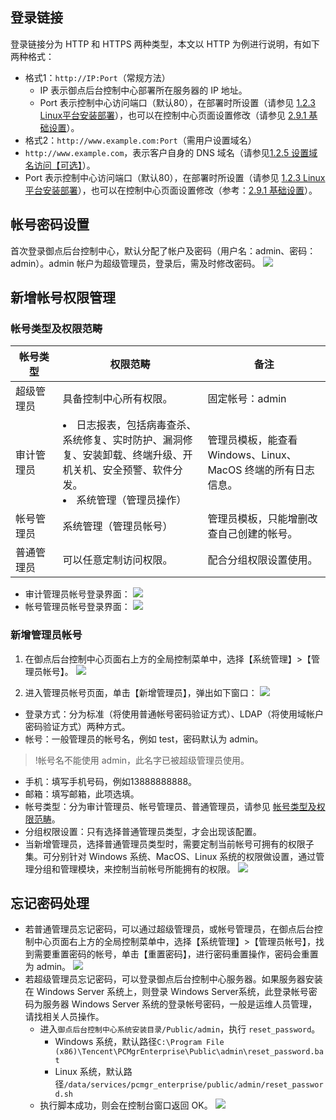 
## 登录链接

登录链接分为 HTTP 和 HTTPS 两种类型，本文以 HTTP 为例进行说明，有如下两种格式：

  - 格式1：`http://IP:Port`（常规方法）
	- IP 表示御点后台控制中心部署所在服务器的 IP 地址。
	- Port 表示控制中心访问端口（默认80），在部署时所设置（请参见 [1.2.3 Linux平台安装部署](#1.2.3-Linux平台安装部署)），也可以在控制中心页面设置修改（请参见 [2.9.1 基础设置](#2.9.1-基础设置)）。
  - 格式2：`http://www.example.com:Port`（需用户设置域名）
- `http://www.example.com`，表示客户自身的 DNS 域名（请参见[1.2.5 设置域名访问【可选】](#1.2.5-设置域名访问[可选])）。
- Port 表示控制中心访问端口（默认80），在部署时所设置（请参见 [1.2.3 Linux平台安装部署](#1.2.3-Linux平台安装部署)），也可以在控制中心页面设置修改（参考：[2.9.1 基础设置](#2.9.1-基础设置)）。

## 帐号密码设置
首次登录御点后台控制中心，默认分配了帐户及密码（用户名：admin、密码：admin）。admin 帐户为超级管理员，登录后，需及时修改密码。
![](https://main.qcloudimg.com/raw/d23dd137056f4a3887de8b147d48fc1e.png)

## 新增帐号权限管理
<span id = "zhlx"></span>
###  帐号类型及权限范畴
<table>
<thead>
<tr class="header">
<th width="15%"><strong>帐号类型</strong></th>
<th><strong>权限范畴</strong></th>
<th><strong>备注</strong></th>
</tr>
</thead>
<tbody>
<tr class="odd">
<td>超级管理员</td>
<td>具备控制中心所有权限。</td>
<td>固定帐号：admin</td>
</tr>
<tr class="even">
<td>审计管理员</td>
<td><li>日志报表，包括病毒查杀、系统修复、实时防护、漏洞修复、安装卸载、终端升级、开机关机、安全预警、软件分发。</li>
<li>系统管理（管理员操作）</li></td>
<td>管理员模板，能查看 Windows、Linux、MacOS 终端的所有日志信息。</td>
</tr>
<tr class="odd">
<td>帐号管理员</td>
<td>系统管理（管理员帐号）</td>
<td>管理员模板，只能增删改查自己创建的帐号。</td>
</tr>
<tr class="even">
<td>普通管理员</td>
<td>可以任意定制访问权限。</td>
<td>配合分组权限设置使用。</td>
</tr>
</tbody>
</table>

- 审计管理员帐号登录界面：
![](https://main.qcloudimg.com/raw/f542bf924328e75330e547f081308b77.png)
- 帐号管理员帐号登录界面：
![](https://main.qcloudimg.com/raw/54b98ca37daf4a70b3af08a3a36c9ab8.png)

### 新增管理员帐号
1. 在御点后台控制中心页面右上方的全局控制菜单中，选择【系统管理】>【管理员帐号】。
![](https://main.qcloudimg.com/raw/784020666e48c4d5a7d9875fc1d29f96.png)

2. 进入管理员帐号页面，单击【新增管理员】，弹出如下窗口：
![](https://main.qcloudimg.com/raw/1ae9c6967df3a2df3865ef33b24c2812.png)
  - 登录方式：分为标准（将使用普通帐号密码验证方式）、LDAP（将使用域帐户密码验证方式）两种方式。
  - 帐号：一般管理员的帐号名，例如 test，密码默认为 admin。
  >!帐号名不能使用 admin，此名字已被超级管理员使用。
  - 手机：填写手机号码，例如13888888888。
  - 邮箱：填写邮箱，此项选填。
  - 帐号类型：分为审计管理员、帐号管理员、普通管理员，请参见 [帐号类型及权限范畴](#zhlx)。
  - 分组权限设置：只有选择普通管理员类型，才会出现该配置。
  - 当新增管理员，选择普通管理员类型时，需要定制当前帐号可拥有的权限子集。可分别针对 Windows 系统、MacOS、Linux 系统的权限做设置，通过管理分组和管理模块，来控制当前帐号所能拥有的权限。
![](https://main.qcloudimg.com/raw/068c439ffe99175891a449f7cf892fd1.png)

## 忘记密码处理
- 若普通管理员忘记密码，可以通过超级管理员，或帐号管理员，在御点后台控制中心页面右上方的全局控制菜单中，选择【系统管理】>【管理员帐号】，找到需要重置密码的帐号，单击【重置密码】，进行密码重置操作，密码会重置为 admin。
![](https://main.qcloudimg.com/raw/f8644733089dbe4be80f05c9fff2b45f.png)
- 若超级管理员忘记密码，可以登录御点后台控制中心服务器。如果服务器安装在 Windows Server 系统上，则登录 Windows Server系统，此登录帐号密码为服务器 Windows Server 系统的登录帐号密码，一般是运维人员管理，请找相关人员操作。
	- 进入`御点后台控制中心系统安装目录/Public/admin`，执行 `reset_password`。
		- Windows 系统，默认路径`C:\Program File (x86)\Tencent\PCMgrEnterprise\Public\admin\reset_password.bat`
		- Linux 系统，默认路径`/data/services/pcmgr_enterprise/public/admin/reset_password.sh`
	- 执行脚本成功，则会在控制台窗口返回 OK。
![](https://main.qcloudimg.com/raw/48dd8e140ab618a688935b06a17faed6.png)

